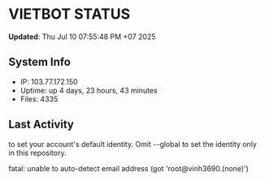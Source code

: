 # VIETBOT STATUS
**Updated**: Thu Jul 10 07:55:48 PM +07 2025

## System Info
- IP: 103.77.172.150
- Uptime: up 4 days, 23 hours, 43 minutes
- Files: 4335

## Last Activity

to set your account's default identity.
Omit --global to set the identity only in this repository.

fatal: unable to auto-detect email address (got 'root@vinh3690.(none)')
